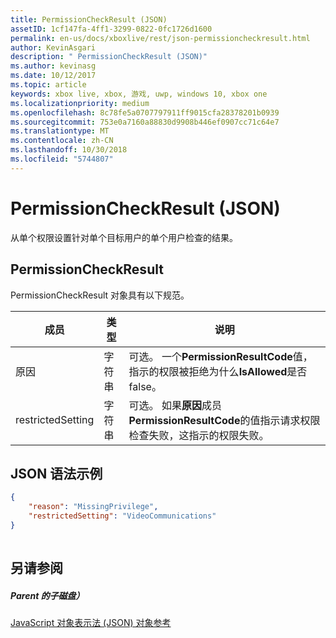 ```yaml
---
title: PermissionCheckResult (JSON)
assetID: 1cf147fa-4ff1-3299-0822-0fc1726d1600
permalink: en-us/docs/xboxlive/rest/json-permissioncheckresult.html
author: KevinAsgari
description: " PermissionCheckResult (JSON)"
ms.author: kevinasg
ms.date: 10/12/2017
ms.topic: article
keywords: xbox live, xbox, 游戏, uwp, windows 10, xbox one
ms.localizationpriority: medium
ms.openlocfilehash: 8c78fe5a0707797911ff9015cfa28378201b0939
ms.sourcegitcommit: 753e0a7160a88830d9908b446ef0907cc71c64e7
ms.translationtype: MT
ms.contentlocale: zh-CN
ms.lasthandoff: 10/30/2018
ms.locfileid: "5744807"
---
```

# <a name="permissioncheckresult-json"></a>PermissionCheckResult (JSON)
从单个权限设置针对单个目标用户的单个用户检查的结果。 
<a id="ID4EP"></a>

 
## <a name="permissioncheckresult"></a>PermissionCheckResult
 
PermissionCheckResult 对象具有以下规范。
 
| 成员| 类型| 说明| 
| --- | --- | --- | 
| 原因| 字符串| 可选。 一个<b>PermissionResultCode</b>值，指示的权限被拒绝为什么<b>IsAllowed</b>是否 false。| 
| restrictedSetting| 字符串| 可选。 如果<b>原因</b>成员<b>PermissionResultCode</b>的值指示请求权限检查失败，这指示的权限失败。| 
  
<a id="ID4E6B"></a>

 
## <a name="sample-json-syntax"></a>JSON 语法示例
 

```json
{
    "reason": "MissingPrivilege",
    "restrictedSetting": "VideoCommunications"
}
    
```

  
<a id="ID4EIC"></a>

 
## <a name="see-also"></a>另请参阅
 
<a id="ID4EKC"></a>

 
##### <a name="parent"></a>Parent 的子磁盘） 

[JavaScript 对象表示法 (JSON) 对象参考](atoc-xboxlivews-reference-json.md)

   